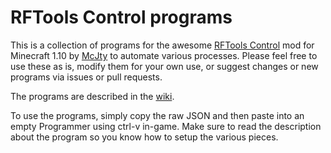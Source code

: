 # RFTools Control programs

This is a collection of programs for the awesome [RFTools Control](https://minecraft.curseforge.com/projects/rftools-control) mod for Minecraft 1.10 by [McJty](https://minecraft.curseforge.com/members/McJty) to automate various processes.  Please feel free to use these as is, modify them for your own use, or suggest changes or new programs via issues or pull requests.

The programs are described in the [wiki](https://github.com/pagameba/rftc_programs/wiki).

To use the programs, simply copy the raw JSON and then paste into an empty Programmer using ctrl-v in-game.  Make sure to read the description about the program so you know how to setup the various pieces.

